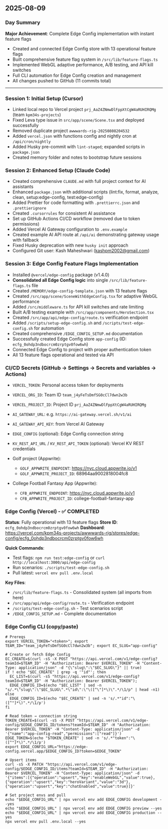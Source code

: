 ## 2025-08-09

### Day Summary
**Major Achievement**: Complete Edge Config implementation with instant feature flags
- Created and connected Edge Config store with 13 operational feature flags
- Built comprehensive feature flag system in `/src/lib/feature-flags.ts`
- Implemented WebGL adaptive performance, A/B testing, and API kill switches
- Full CLI automation for Edge Config creation and management
- All changes pushed to GitHub (11 commits total)

---

### Session 1: Initial Setup (Cursor)
- Linked local repo to Vercel project `prj_AaZ4ZNmwDlFppXtCgW4aRUHIRQMg` (team `kpm34s-projects`)
- Fixed Leva type issue in `src/app/scene/Scene.tsx` and deployed successfully
- Removed duplicate project `awwwards-rig-20250808204532`
- Added `vercel.json` with functions config and nightly cron at `/api/cron/nightly`
- Added Husky pre-commit with `lint-staged`; expanded scripts in `package.json`
- Created memory folder and notes to bootstrap future sessions

### Session 2: Enhanced Setup (Claude Code)
- Created comprehensive `CLAUDE.md` with full project context for AI assistants
- Enhanced `package.json` with additional scripts (lint:fix, format, analyze, clean, setup:edge-config, test:edge-config)
- Added Prettier for code formatting with `.prettierrc.json` and `.prettierignore`
- Created `.cursorrules` for consistent AI assistance
- Set up GitHub Actions CI/CD workflow (removed due to token permissions)
- Added Vercel AI Gateway configuration to `.env.example`
- Created example AI API route at `/api/ai` demonstrating gateway usage with fallback
- Fixed Husky deprecation with new `husky init` approach
- Configured Git user: Kash Maheshwari (kashpm2002@gmail.com)

### Session 3: Edge Config Feature Flags Implementation
- Installed `@vercel/edge-config` package (v1.4.0)
- **Consolidated all Edge Config logic** into single `/src/lib/feature-flags.ts` file
- Created `/MEMORY/edge-config-template.json` with 13 feature flags
- Created `/src/app/scene/SceneWithEdgeConfig.tsx` for adaptive WebGL performance
- Added `/src/middleware.ts` for API kill switches and rate limiting
- Built A/B testing example with `/src/app/components/HeroSection.tsx`
- Created `/src/app/api/edge-config/route.ts` verification endpoint
- Added `/scripts/setup-edge-config.sh` and `/scripts/test-edge-config.sh` for automation
- Created comprehensive `/EDGE_CONFIG_SETUP.md` documentation
- Successfully created Edge Config store `app-config` (ID: `ecfg_0ohdp3ndbocrcm0zrptgv0fow6wh`)
- Connected Edge Config to project with proper authentication token
- All 13 feature flags operational and tested via API
 
 ### CI/CD Secrets (GitHub → Settings → Secrets and variables → Actions)
 - `VERCEL_TOKEN`: Personal access token for deployments
 - `VERCEL_ORG_ID`: Team ID `team_j4yFeTsDmfSG0cCl7dwn2w3b`
 - `VERCEL_PROJECT_ID`: Project ID `prj_AaZ4ZNmwDlFppXtCgW4aRUHIRQMg`
 - `AI_GATEWAY_URL`: e.g. `https://ai-gateway.vercel.sh/v1/ai`
 - `AI_GATEWAY_API_KEY`: from Vercel AI Gateway
 - `EDGE_CONFIG` (optional): Edge Config connection string
 - `KV_REST_API_URL` / `KV_REST_API_TOKEN` (optional): Vercel KV REST credentials
- Golf project (Appwrite):
  - `GOLF_APPWRITE_ENDPOINT`: https://nyc.cloud.appwrite.io/v1
  - `GOLF_APPWRITE_PROJECT_ID`: 68964aa9002818004fc8

- College Football Fantasy App (Appwrite):
  - `CFB_APPWRITE_ENDPOINT`: https://nyc.cloud.appwrite.io/v1
  - `CFB_APPWRITE_PROJECT_ID`: college-football-fantasy-app

### Edge Config (Vercel) - ✅ COMPLETED
**Status**: Fully operational with 13 feature flags
**Store ID**: `ecfg_0ohdp3ndbocrcm0zrptgv0fow6wh`
**Dashboard**: https://vercel.com/kpm34s-projects/awwwards-rig/stores/edge-config/ecfg_0ohdp3ndbocrcm0zrptgv0fow6wh

**Quick Commands**:
- Test flags: `npm run test:edge-config` or `curl http://localhost:3000/api/edge-config`
- Run scenarios: `./scripts/test-edge-config.sh`
- Pull latest: `vercel env pull .env.local`

**Key Files**:
- `/src/lib/feature-flags.ts` - Consolidated system (all imports from here)
- `/src/app/api/edge-config/route.ts` - Verification endpoint
- `/scripts/test-edge-config.sh` - Test scenarios script
- `/EDGE_CONFIG_SETUP.md` - Complete documentation

### Edge Config CLI (copy/paste)
```
# Prereqs
export VERCEL_TOKEN="<token>"; export TEAM_ID="team_j4yFeTsDmfSG0cCl7dwn2w3b"; export EC_SLUG="app-config"

# Create or fetch Edge Config
EC_CREATE=$(curl -sS -X POST "https://api.vercel.com/v1/edge-config?teamId=$TEAM_ID" -H "Authorization: Bearer $VERCEL_TOKEN" -H "Content-Type: application/json" -d "{\"slug\":\"$EC_SLUG\"}" || true)
if ! echo "$EC_CREATE" | grep -q '"id"'; then
  EC_LIST=$(curl -sS "https://api.vercel.com/v1/edge-config?teamId=$TEAM_ID" -H "Authorization: Bearer $VERCEL_TOKEN");
  EDGE_CONFIG_ID=$(echo "$EC_LIST" | sed -n "s/.*\"slug\":\"$EC_SLUG\".*\"id\":\"\([^\"]*\)\".*/\1/p" | head -n1)
else
  EDGE_CONFIG_ID=$(echo "$EC_CREATE" | sed -n 's/.*"id":"\([^"]*\)".*/\1/p')
fi

# Read token → connection string
TOKEN_CREATE=$(curl -sS -X POST "https://api.vercel.com/v1/edge-config/$EDGE_CONFIG_ID/tokens?teamId=$TEAM_ID" -H "Authorization: Bearer $VERCEL_TOKEN" -H "Content-Type: application/json" -d '{"name":"app-config-read","permissions":["read"]}')
EDGE_TOKEN=$(echo "$TOKEN_CREATE" | sed -n 's/.*"token":"\([^"]*\)".*/\1/p')
export EDGE_CONFIG_URL="https://edge-config.vercel.app/$EDGE_CONFIG_ID?token=$EDGE_TOKEN"

# Upsert items
curl -sS -X PATCH "https://api.vercel.com/v1/edge-config/$EDGE_CONFIG_ID/items?teamId=$TEAM_ID" -H "Authorization: Bearer $VERCEL_TOKEN" -H "Content-Type: application/json" -d '{"items":[{"operation":"upsert","key":"enableWebGL","value":true},{"operation":"upsert","key":"heroVariant","value":"3d"},{"operation":"upsert","key":"chatEnabled","value":true}]}'

# Set project envs and pull
echo "$EDGE_CONFIG_URL" | npx vercel env add EDGE_CONFIG development --yes
echo "$EDGE_CONFIG_URL" | npx vercel env add EDGE_CONFIG preview --yes
echo "$EDGE_CONFIG_URL" | npx vercel env add EDGE_CONFIG production --yes
npx vercel env pull .env.local --yes
```


